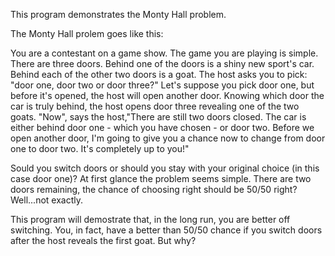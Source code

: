 This program demonstrates the Monty Hall problem.

The Monty Hall prolem goes like this:

You are a contestant on a game show. The game you are playing is simple. There are three doors. Behind one of the doors is a shiny new sport's car. Behind each of the other two doors is a goat. The host asks you to pick: "door one, door two or door three?" Let's suppose you pick door one, but before it's opened, the host will open another door. Knowing which door the car is truly behind, the host opens door three revealing one of the two goats. "Now", says the host,"There are still two doors closed. The car is either behind door one - which you have chosen - or door two. Before we open another door, I'm going to give you a chance now to change from door one to door two. It's completely up to you!"

Sould you switch doors or should you stay with your original choice (in this case door one)? At first glance the problem seems simple. There are two doors remaining, the chance of choosing right should be 50/50 right? Well...not exactly.

This program will demostrate that, in the long run, you are better off switching. You, in fact, have a better than 50/50 chance if you switch doors after the host reveals the first goat. But why?
